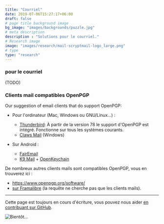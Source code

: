 ```yaml
---
title: "Courriel"
date: 2019-07-06T15:27:17+06:00
draft: false
# page title background image
bg_image: "images/backgrounds/puzzle.jpg"
# meta description
description : "Solutions pour le courriel."
# Research image
image: "images/research/mail-scryptmail-logo_large.png"
# type
type: "research"
---
```


### pour le courriel

(TODO)

### Clients mail compatibles OpenPGP

Our suggestion of email clients that do support OpenPGP:

- Pour l'ordinateur (Mac, Windows ou GNU/Linux…)&nbsp;:
  - [Thunderbird](https://www.thunderbird.net/fr/): À partir de la version 78 le support d'OpenPGP est intégré. Fonctionne sur tous les systèmes courants.
  - [Claws Mail](https://claws-mail.org/) (Windows)

- Sur Android&nbsp;:
  - [FairEmail](https://email.faircode.eu/)
  - [K9 Mail](https://k9mail.github.io/) + [OpenKeychain](https://www.openkeychain.org/)


De nombreux autres clients mails sont compatibles OpenPGP, vous en trouverez ici&nbsp;:

- https://www.openpgp.org/software/
- [sur Framalibre](https://framalibre.org/recherche-par-crit-res?keys=pgp+OR+gpg) (la requête ne cherche pas que les clients mails).

---

Cette page est toujours en cours d'écriture, vous pouvez nous aider [en contribuant sur GitHub](https://github.com/foopgp/foopgp-hugowebsite/blob/test/content/french/research/theme-email.md).

![Bientôt…](/images/comingsoon.jpg)
